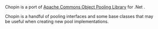 Chopin is a port of [Apache Commons Object Pooling Library](https://github.com/apache/commons-pool) for .Net .

Chopin is a handful of pooling interfaces and some base classes that may be useful when creating new pool implementations.